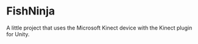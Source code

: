 # FishNinja
A little project that uses the Microsoft Kinect device with the Kinect plugin for Unity.
